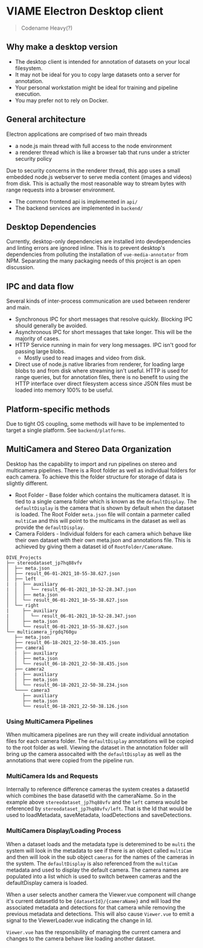 # VIAME Electron Desktop client

> Codename Heavy(?)

## Why make a desktop version

* The desktop client is intended for annotation of datasets on your local filesystem.
* It may not be ideal for you to copy large datasets onto a server for annotation.
* Your personal workstation might be ideal for training and pipeline execution.
* You may prefer not to rely on Docker.

## General architecture

Electron applications are comprised of two main threads

* a node.js main thread with full access to the node environment
* a renderer thread which is like a browser tab that runs under a stricter security policy

Due to security concerns in the renderer thread, this app uses a small embedded node.js webserver to serve media content (images and videos) from disk.  This is actually the most reasonable way to stream bytes with range requests into a browser environment.

* The common frontend api is implemented in `api/`
* The backend services are implemented in `backend/`

## Desktop Dependencies

Currently, desktop-only dependencies are installed into devdependencies and linting errors are ignored inline.  This is to prevent desktop's dependencies from polluting the installation of `vue-media-annotator` from NPM.  Separating the many packaging needs of this project is an open discussion.

## IPC and data flow

Several kinds of inter-process communication are used between renderer and main.

* Synchronous IPC for short messages that resolve quickly.  Blocking IPC should generally be avoided.
* Asynchronous IPC for short messages that take longer.  This will be the majority of cases.
* HTTP Service running in main for very long messages.  IPC isn't good for passing large blobs.
  * Mostly used to read images and video from disk.
* Direct use of node.js native libraries from renderer, for loading large blobs to and from disk where streaming isn't useful.  HTTP is used for range queries, but for annotation files, there is no benefit to using the HTTP interface over direct filesystem access since JSON files must be loaded into memory 100% to be useful.

## Platform-specific methods

Due to tight OS coupling, some methods will have to be implemented to target a single platform. See `backend/platforms`.

## MultiCamera and Stereo Data Organization

Desktop has the capability to import and run pipelines on stereo and multicamera pipelines.  There is a Root folder as well as individual folders for each camera.  To achieve this the folder structure for storage of data is slightly different.

* Root Folder - Base folder which contains the multicamera dataset.  It is tied to a single camera folder which is known as the `defaultDisplay`.  The `defaultDisplay` is the camera that is shown by default when the dataset is loaded.  The Root Folder `meta.json` file will contain a parmeter called `multiCam` and this will point to the multicams in the dataset as well as provide the `defaultDisplay`. 
* Camera Folders - Individual folders for each camera which behave like their own dataset with their own meta.json and annotations file.  This is achieved by giving them a dataset id of `RootFolder/CameraName`.

``` text
DIVE_Projects
├── stereodataset_jp7hq88vfv
│  ├── meta.json
│  ├── result_06-01-2021_10-55-38.627.json
│  ├── left
|  |  ├── auxiliary
|  │  │  └── result_06-01-2021_10-52-28.347.json
│  │  ├── meta.json
│  │  └── result_06-01-2021_10-55-38.627.json
│  └── right
|     ├── auxiliary
|     │  └── result_06-01-2021_10-52-28.347.json
│     ├── meta.json
│     └── result_06-01-2021_10-55-38.627.json
└── multicamera_jrgdq760gu
   ├── meta.json
   ├── result_06-18-2021_22-50-38.435.json
   ├── camera1
   |  ├── auxiliary
   │  ├── meta.json
   │  └── result_06-18-2021_22-50-38.435.json
   ├── camera2
   |  ├── auxiliary
   │  ├── meta.json
   │  └── result_06-18-2021_22-50-38.234.json
   └──── camera3
      ├── auxiliary
      ├── meta.json
      └── result_06-18-2021_22-50-38.126.json
```

### Using MultiCamera Pipelines

When multicamera pipelines are run they will create individual annotation files for each camera folder.  The `defaultDisplay` annotations will be copied to the root folder as well.  Viewing the dataset in the annotation folder will bring up the camera assocaited with the `defaultDisplay` as well as the annotations that were copied from the pipeline run.

### MultiCamera Ids and Requests

Internally to reference difference cameras the system creates a datasetId which combines the base datasetId with the cameraName.  So in the example above `stereodataset_jp7hq88vfv` and the `left` camera would be referenced by `stereodataset_jp7hq88vfv/left`.  That is the Id that would be used to loadMetadata, saveMetadata, loadDetections and saveDetections.

### MultiCamera Display/Loading Process

When a dataset loads and the metadata type is deteremined to be `multi` the system will look in the metadata to see if there is an object called `multiCam` and then will look in the sub object `cameras` for the names of the cameras in the system.  The `defaultDisplay` is also referenced from the `multiCam` metadata and used to display the default camera.  The camera names are populated into a list which is used to switch between cameras and the defaultDisplay camera is loaded.

When a user selects another camera the Viewer.vue component will change it's current datasetId to be `{datasetId}/{cameraName}` and will load the associated metadata and detections for that camera while removing the previous metadata and detections.  This will also cause `Viewer.vue` to emit a signal to the ViewerLoader.vue indicating the change in Id.

`Viewer.vue` has the responsibility of managing the current camera and changes to the camera behave like loading another dataset.

